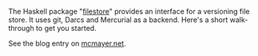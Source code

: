 The Haskell package "[filestore](https://hackage.haskell.org/package/filestore)" provides an interface for a versioning file store. It uses git, Darcs and Mercurial as a backend. Here's a short walk-through to get you started. 

See the blog entry on [mcmayer.net](http://www.mcmayer.net/a-short-haskell-filestore-tutorial/).